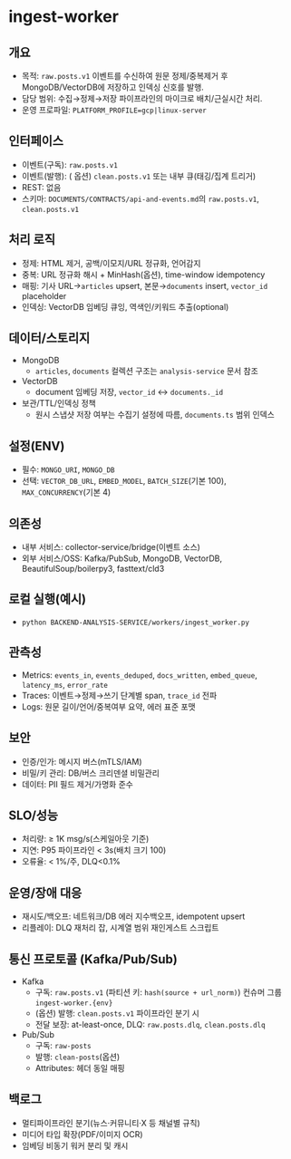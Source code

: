 # ingest-worker

## 개요
- 목적: `raw.posts.v1` 이벤트를 수신하여 원문 정제/중복제거 후 MongoDB/VectorDB에 저장하고 인덱싱 신호를 발행.
- 담당 범위: 수집→정제→저장 파이프라인의 마이크로 배치/근실시간 처리.
- 운영 프로파일: `PLATFORM_PROFILE=gcp|linux-server`

## 인터페이스
- 이벤트(구독): `raw.posts.v1`
- 이벤트(발행): (
  옵션) `clean.posts.v1` 또는 내부 큐(태깅/집계 트리거)
- REST: 없음
- 스키마: `DOCUMENTS/CONTRACTS/api-and-events.md`의 `raw.posts.v1`, `clean.posts.v1`

## 처리 로직
- 정제: HTML 제거, 공백/이모지/URL 정규화, 언어감지
- 중복: URL 정규화 해시 + MinHash(옵션), time-window idempotency
- 매핑: 기사 URL→`articles` upsert, 본문→`documents` insert, `vector_id` placeholder
- 인덱싱: VectorDB 임베딩 큐잉, 역색인/키워드 추출(optional)

## 데이터/스토리지
- MongoDB
  - `articles`, `documents` 컬렉션 구조는 `analysis-service` 문서 참조
- VectorDB
  - document 임베딩 저장, `vector_id` ↔ `documents._id`
- 보관/TTL/인덱싱 정책
  - 원시 스냅샷 저장 여부는 수집기 설정에 따름, `documents.ts` 범위 인덱스

## 설정(ENV)
- 필수: `MONGO_URI`, `MONGO_DB`
- 선택: `VECTOR_DB_URL`, `EMBED_MODEL`, `BATCH_SIZE`(기본 100), `MAX_CONCURRENCY`(기본 4)

## 의존성
- 내부 서비스: collector-service/bridge(이벤트 소스)
- 외부 서비스/OSS: Kafka/PubSub, MongoDB, VectorDB, BeautifulSoup/boilerpy3, fasttext/cld3

## 로컬 실행(예시)
- `python BACKEND-ANALYSIS-SERVICE/workers/ingest_worker.py`

## 관측성
- Metrics: `events_in`, `events_deduped`, `docs_written`, `embed_queue`, `latency_ms`, `error_rate`
- Traces: 이벤트→정제→쓰기 단계별 span, `trace_id` 전파
- Logs: 원문 길이/언어/중복여부 요약, 에러 표준 포맷

## 보안
- 인증/인가: 메시지 버스(mTLS/IAM)
- 비밀/키 관리: DB/버스 크리덴셜 비밀관리
- 데이터: PII 필드 제거/가명화 준수

## SLO/성능
- 처리량: ≥ 1K msg/s(스케일아웃 기준)
- 지연: P95 파이프라인 < 3s(배치 크기 100)
- 오류율: < 1%/주, DLQ<0.1%

## 운영/장애 대응
- 재시도/백오프: 네트워크/DB 에러 지수백오프, idempotent upsert
- 리플레이: DLQ 재처리 잡, 시계열 범위 재인게스트 스크립트

## 통신 프로토콜 (Kafka/Pub/Sub)
- Kafka
  - 구독: `raw.posts.v1` (파티션 키: `hash(source + url_norm)`) 컨슈머 그룹 `ingest-worker.{env}`
  - (옵션) 발행: `clean.posts.v1` 파이프라인 분기 시
  - 전달 보장: at-least-once, DLQ: `raw.posts.dlq`, `clean.posts.dlq`
- Pub/Sub
  - 구독: `raw-posts`
  - 발행: `clean-posts`(옵션)
  - Attributes: 헤더 동일 매핑

## 백로그
- 멀티파이프라인 분기(뉴스·커뮤니티·X 등 채널별 규칙)
- 미디어 타입 확장(PDF/이미지 OCR)
- 임베딩 비동기 워커 분리 및 캐시
